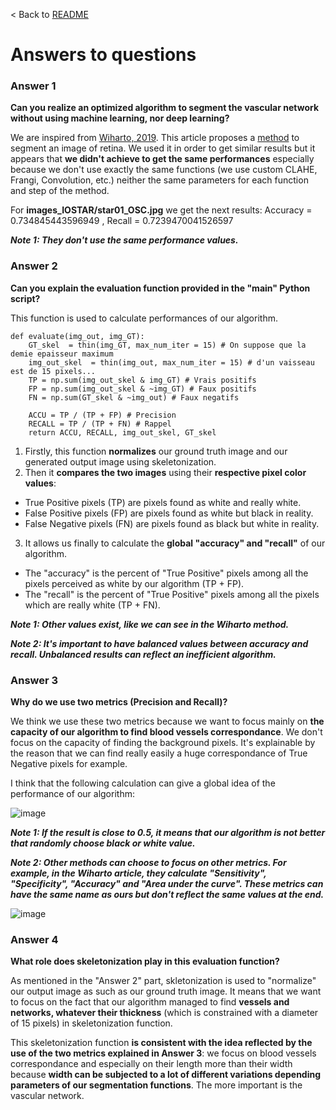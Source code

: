 < Back to [README](../README.md)

# Answers to questions

### Answer 1
**Can you realize an optimized algorithm to segment the vascular network without using machine learning, nor deep learning?**

We are inspired from [Wiharto, 2019](https://thesai.org/Downloads/Volume10No6/Paper_54-Blood_Vessels_Segmentation.pdf). This article proposes a [method](docs/METHOD.md) to segment an image of retina. We used it in order to get similar results but it appears that **we didn't achieve to get the same performances** especially because we don't use exactly the same functions (we use custom CLAHE, Frangi, Convolution, etc.) neither the same parameters for each function and step of the method.

For **images_IOSTAR/star01_OSC.jpg** we get the next results:
Accuracy = 0.734845443596949 , Recall = 0.7239470041526597

___Note 1: They don't use the same performance values.___

### Answer 2
**Can you explain the evaluation function provided in the "main" Python script?**

This function is used to calculate performances of our algorithm.

```
def evaluate(img_out, img_GT):
    GT_skel  = thin(img_GT, max_num_iter = 15) # On suppose que la demie epaisseur maximum
    img_out_skel  = thin(img_out, max_num_iter = 15) # d'un vaisseau est de 15 pixels...
    TP = np.sum(img_out_skel & img_GT) # Vrais positifs
    FP = np.sum(img_out_skel & ~img_GT) # Faux positifs
    FN = np.sum(GT_skel & ~img_out) # Faux negatifs

    ACCU = TP / (TP + FP) # Precision
    RECALL = TP / (TP + FN) # Rappel
    return ACCU, RECALL, img_out_skel, GT_skel
```

1. Firstly, this function **normalizes** our ground truth image and our generated output image using skeletonization.
2. Then it **compares the two images** using their **respective pixel color values**:
- True Positive pixels (TP) are pixels found as white and really white.
- False Positive pixels (FP) are pixels found as white but black in reality.
- False Negative pixels (FN) are pixels found as black but white in reality.
3. It allows us finally to calculate the **global "accuracy" and "recall"** of our algorithm.
- The "accuracy" is the percent of "True Positive" pixels among all the pixels perceived as white by our algorithm (TP + FP).
- The "recall" is the percent of "True Positive" pixels among all the pixels which are really white (TP + FN).

___Note 1: Other values exist, like we can see in the Wiharto method.___

___Note 2: It's important to have balanced values between accuracy and recall. Unbalanced results can reflect an inefficient algorithm.___

### Answer 3
**Why do we use two metrics (Precision and Recall)?**

We think we use these two metrics because we want to focus mainly on **the capacity of our algorithm to find blood vessels correspondance**. We don't focus on the capacity of finding the background pixels. It's explainable by the reason that we can find really easily a huge correspondance of True Negative pixels for example.

I  think that the following calculation can give a global idea of the performance of our algorithm:

![image](https://github.com/PierreBio/EyeFundusVascularSegmentation/assets/45881846/04d0d61c-fdca-4652-9c20-9ef9afa686cf)

___Note 1: If the result is close to 0.5, it means that our algorithm is not better that randomly choose black or white value.___

___Note 2: Other methods can choose to focus on other metrics. For example, in the Wiharto article, they calculate "Sensitivity", "Specificity", "Accuracy" and "Area under the curve". These metrics can have the same name as ours but don't reflect the same values at the end.___

![image](https://github.com/PierreBio/EyeFundusVascularSegmentation/assets/45881846/4daeffa2-765a-41d8-80b5-9218e8938355)


### Answer 4
**What role does skeletonization play in this evaluation function?**

As mentioned in the "Answer 2" part, skletonization is used to "normalize" our output image as such as our ground truth image. It means that we want to focus on the fact that our algorithm managed to find **vessels and networks, whatever their thickness** (which is constrained with a diameter of 15 pixels) in skeletonization function.

This skeletonization function **is consistent with the idea reflected by the use of the two metrics explained in Answer 3**: we focus on blood vessels correspondance and especially on their length more than their width because **width can be subjected to a lot of different variations depending parameters of our segmentation functions**. The more important is the vascular network.
